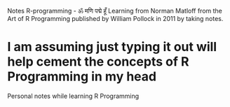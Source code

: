 Notes R-programming - ॐ मणि पद्मे हूँ
Learning from Norman Matloff from the Art of R Programming published by William Pollock in 2011 by taking notes.
# I am assuming just typing it out will help cement the concepts of R Programming in my head
Personal notes while learning R Programming
